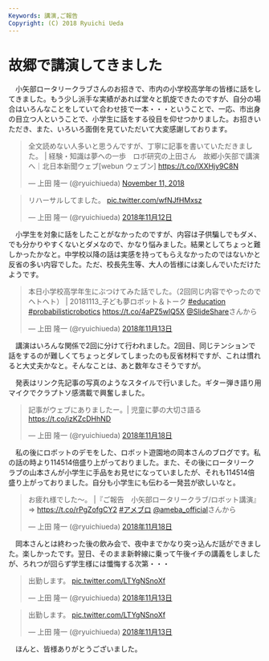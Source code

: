 ```yaml
---
Keywords: 講演,ご報告
Copyright: (C) 2018 Ryuichi Ueda
---
```


# 故郷で講演してきました

　小矢部ロータリークラブさんのお招きで、市内の小学校高学年の皆様に話をしてきました。もう少し派手な実績があれば堂々と凱旋できたのですが、自分の場合はいろんなことをしていて合わせ技で一本・・・ということで、一応、市出身の目立つ人ということで、小学生に話をする役目を仰せつかりました。お招きいただき、また、いろいろ面倒を見ていただいて大変感謝しております。

<blockquote class="twitter-tweet" data-partner="tweetdeck"><p lang="ja" dir="ltr">全文読めない人多いと思うんですが、丁寧に記事を書いていただきました。 | 経験・知識は夢への一歩　ロボ研究の上田さん　故郷小矢部で講演へ｜北日本新聞ウェブ[webun ウェブン] <a href="https://t.co/lXXHjy9C8N">https://t.co/lXXHjy9C8N</a></p>&mdash; 上田 隆一 (@ryuichiueda) <a href="https://twitter.com/ryuichiueda/status/1061504781833789440?ref_src=twsrc%5Etfw">November 11, 2018</a></blockquote>


<blockquote class="twitter-tweet" data-lang="ja"><p lang="ja" dir="ltr">リハーサルしてました。 <a href="https://t.co/wfNJfHMxsz">pic.twitter.com/wfNJfHMxsz</a></p>&mdash; 上田 隆一 (@ryuichiueda) <a href="https://twitter.com/ryuichiueda/status/1061957878733402113?ref_src=twsrc%5Etfw">2018年11月12日</a></blockquote>
<script async src="https://platform.twitter.com/widgets.js" charset="utf-8"></script>


　小学生を対象に話をしたことがなかったのですが、内容は子供騙しでもダメ、でも分かりやすくないとダメなので、かなり悩みました。結果としてちょっと難しかったかなと。中学校以降の話は実感を持ってもらえなかったのではないかと反省の多い内容でした。ただ、校長先生等、大人の皆様には楽しんでいただけたようです。

<blockquote class="twitter-tweet" data-lang="ja"><p lang="ja" dir="ltr">本日小学校高学年生にぶつけてみた話でした。（2回同じ内容でやったのでヘトヘト） | 20181113_子ども夢ロボット＆トーク <a href="https://twitter.com/hashtag/education?src=hash&amp;ref_src=twsrc%5Etfw">#education</a> <a href="https://twitter.com/hashtag/probabilisticrobotics?src=hash&amp;ref_src=twsrc%5Etfw">#probabilisticrobotics</a> <a href="https://t.co/4aPZ5wlQ5X">https://t.co/4aPZ5wlQ5X</a> <a href="https://twitter.com/SlideShare?ref_src=twsrc%5Etfw">@SlideShare</a>さんから</p>&mdash; 上田 隆一 (@ryuichiueda) <a href="https://twitter.com/ryuichiueda/status/1062238971244118016?ref_src=twsrc%5Etfw">2018年11月13日</a></blockquote>


　講演はいろんな関係で2回に分けて行われました。2回目、同じテンションで話をするのが難しくてちょっとダレてしまったのも反省材料ですが、これは慣れると大丈夫かなと。そんなことは、あと数年なさそうですが。

　発表はリンク先記事の写真のようなスタイルで行いました。ギター弾き語り用マイクでクラプトソ感満載で興奮しました。

<blockquote class="twitter-tweet" data-lang="ja"><p lang="ja" dir="ltr">記事がウェブにありましたー。| 児童に夢の大切さ語る<a href="https://t.co/izKZcDHhND">https://t.co/izKZcDHhND</a></p>&mdash; 上田 隆一 (@ryuichiueda) <a href="https://twitter.com/ryuichiueda/status/1064087092764889089?ref_src=twsrc%5Etfw">2018年11月18日</a></blockquote>



　私の後にロボットのデモをした、ロボット遊園地の岡本さんのブログです。私の話の時より114514倍盛り上がっておりました。また、その後にロータリークラブの山本さんが小学生に手品をお見せになっていましたが、それも114514倍盛り上がっておりました。自分も小学生にも伝わる一発芸が欲しいなと。


<blockquote class="twitter-tweet" data-lang="ja"><p lang="ja" dir="ltr">お疲れ様でした〜。 |『ご報告　小矢部ロータリークラブ/ロボット講演』<br>⇒ <a href="https://t.co/rPgZofgCY2">https://t.co/rPgZofgCY2</a> <a href="https://twitter.com/hashtag/%E3%82%A2%E3%83%A1%E3%83%96%E3%83%AD?src=hash&amp;ref_src=twsrc%5Etfw">#アメブロ</a> <a href="https://twitter.com/ameba_official?ref_src=twsrc%5Etfw">@ameba_official</a>さんから</p>&mdash; 上田 隆一 (@ryuichiueda) <a href="https://twitter.com/ryuichiueda/status/1064042645746380801?ref_src=twsrc%5Etfw">2018年11月18日</a></blockquote>

　岡本さんとは終わった後の飲み会で、夜中までかなり突っ込んだ話ができました。楽しかったです。翌日、そのまま新幹線に乗って午後イチの講義をしましたが、ろれつが回らず学生様には懺悔する次第・・・


<blockquote class="twitter-tweet" data-lang="ja"><p lang="ja" dir="ltr">出勤します。 <a href="https://t.co/LTYgNSnoXf">pic.twitter.com/LTYgNSnoXf</a></p>&mdash; 上田 隆一 (@ryuichiueda) <a href="https://twitter.com/ryuichiueda/status/1062484704274731008?ref_src=twsrc%5Etfw">2018年11月13日</a></blockquote>


<blockquote class="twitter-tweet" data-lang="ja"><p lang="ja" dir="ltr">出勤します。 <a href="https://t.co/LTYgNSnoXf">pic.twitter.com/LTYgNSnoXf</a></p>&mdash; 上田 隆一 (@ryuichiueda) <a href="https://twitter.com/ryuichiueda/status/1062484704274731008?ref_src=twsrc%5Etfw">2018年11月13日</a></blockquote>


　ほんと、皆様ありがとうございました。
